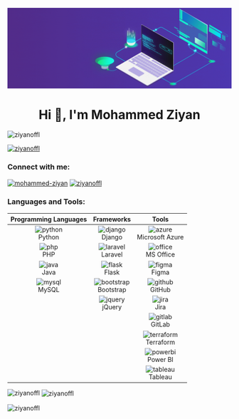[![MasterHead](img/master_head.gif)](ziyan.epizy.com)
<h1 align="center">Hi 👋, I'm Mohammed Ziyan</h1>
<p align="left"> <img src="https://komarev.com/ghpvc/?username=ziyanoffl&label=Profile%20views&color=0e75b6&style=flat" alt="ziyanoffl" /> </p>

<p align="left"> <a href="https://github.com/ryo-ma/github-profile-trophy"><img src="https://github-profile-trophy.vercel.app/?username=ziyanoffl" alt="ziyanoffl" /></a> </p>

<h3 align="left">Connect with me:</h3>
<p align="left">
<a href="https://linkedin.com/in/mohammed-ziyan" target="blank"><img align="center" src="https://raw.githubusercontent.com/rahuldkjain/github-profile-readme-generator/master/src/images/icons/Social/linked-in-alt.svg" alt="mohammed-ziyan" height="30" width="40" /></a>
<a href="https://instagram.com/ziyanoffl" target="blank"><img align="center" src="https://raw.githubusercontent.com/rahuldkjain/github-profile-readme-generator/master/src/images/icons/Social/instagram.svg" alt="ziyanoffl" height="30" width="40" /></a>
</p>

<h3 align="left">Languages and Tools:</h3>

| Programming Languages | Frameworks | Tools |
| :---: | :---: | :---: |
| <img src="https://www.vectorlogo.zone/logos/python/python-icon.svg" alt="python" width="40" height="40"/> <br> Python | <img src="https://www.vectorlogo.zone/logos/djangoproject/djangoproject-icon.svg" alt="django" width="40" height="40"/> <br> Django | <img src="https://www.vectorlogo.zone/logos/microsoft_azure/microsoft_azure-icon.svg" alt="azure" width="40" height="40"/> <br> Microsoft Azure |
| <img src="https://www.vectorlogo.zone/logos/php/php-icon.svg" alt="php" width="40" height="40"/> <br> PHP | <img src="https://www.vectorlogo.zone/logos/laravel/laravel-icon.svg" alt="laravel" width="40" height="40"/> <br> Laravel | <img src="https://www.vectorlogo.zone/logos/microsoft_office/microsoft_office-icon.svg" alt="office" width="40" height="40"/> <br> MS Office |
| <img src="https://www.vectorlogo.zone/logos/java/java-icon.svg" alt="java" width="40" height="40"/> <br> Java | <img src="https://www.vectorlogo.zone/logos/pocoo_flask/pocoo_flask-icon.svg" alt="flask" width="40" height="40"/> <br> Flask | <img src="https://www.vectorlogo.zone/logos/figma/figma-icon.svg" alt="figma" width="40" height="40"/> <br> Figma |
| <img src="https://www.vectorlogo.zone/logos/mysql/mysql-icon.svg" alt="mysql" width="40" height="40"/> <br> MySQL | <img src="https://www.vectorlogo.zone/logos/getbootstrap/getbootstrap-icon.svg" alt="bootstrap" width="40" height="40"/> <br> Bootstrap | <img src="https://www.vectorlogo.zone/logos/github/github-icon.svg" alt="github" width="40" height="40"/> <br> GitHub |
|  | <img src="https://www.vectorlogo.zone/logos/jquery/jquery-icon.svg" alt="jquery" width="40" height="40"/> <br> jQuery | <img src="https://www.vectorlogo.zone/logos/atlassian_jira/atlassian_jira-icon.svg" alt="jira" width="40" height="40"/> <br> Jira |
|  |  | <img src="https://www.vectorlogo.zone/logos/gitlab/gitlab-icon.svg" alt="gitlab" width="40" height="40"/> <br> GitLab |
|  |  | <img src="https://www.vectorlogo.zone/logos/hashicorp_terraform/hashicorp_terraform-icon.svg" alt="terraform" width="40" height="40"/> <br> Terraform |
|  |  | <img src="https://www.vectorlogo.zone/logos/microsoft_powerbi/microsoft_powerbi-icon.svg" alt="powerbi" width="40" height="40"/> <br> Power BI |
|  |  | <img src="https://www.vectorlogo.zone/logos/tableau_software/tableau_software-icon.svg" alt="tableau" width="40" height="40"/> <br> Tableau |




<p><img align="left" src="https://github-readme-stats.vercel.app/api/top-langs?username=ziyanoffl&theme=dark&show_icons=true&locale=en&layout=compact" alt="ziyanoffl" /></p>

<p>&nbsp;<img align="center" src="https://github-readme-stats.vercel.app/api?username=ziyanoffl&theme=dark&show_icons=true&locale=en" alt="ziyanoffl" /></p>

<p><img align="center" src="https://github-readme-streak-stats.herokuapp.com/?user=ziyanoffl&theme=dark" alt="ziyanoffl" /></p>
